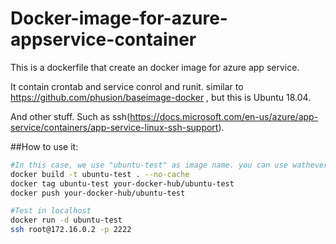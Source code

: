 # Docker-image-for-azure-appservice-container
This is a dockerfile that create an docker image for azure app service. 

It contain crontab and service conrol and runit. similar to https://github.com/phusion/baseimage-docker , but this is Ubuntu 18.04.

And other stuff. Such as ssh(https://docs.microsoft.com/en-us/azure/app-service/containers/app-service-linux-ssh-support).

##How to use it:
```bash
#In this case, we use "ubuntu-test" as image name. you can use wathever you want.
docker build -t ubuntu-test . --no-cache
docker tag ubuntu-test your-docker-hub/ubuntu-test
docker push your-docker-hub/ubuntu-test

#Test in localhost
docker run -d ubuntu-test
ssh root@172.16.0.2 -p 2222
```
